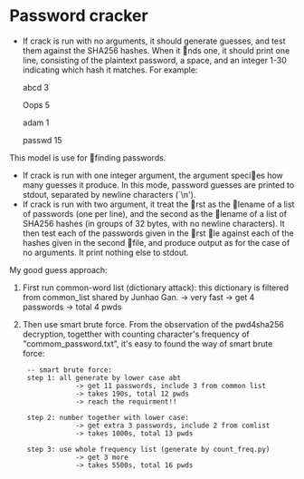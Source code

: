 # Password cracker

* If crack is run with no arguments, it should generate guesses, and test them against the SHA256 hashes. When it 􏰖nds one, it should print one line, consisting of the plaintext password, a space, and an integer 1-30 indicating which hash it matches. For example:

  abcd 3 

  Oops 5 

  adam 1 

  passwd 15 

This model is use for 􏰖finding passwords.  

- If crack is run with one integer argument, the argument speci􏰖es how many guesses it produce. In this mode, password guesses are printed to stdout, separated by newline characters (`\n'). 
- If crack is run with two argument, it treat the 􏰖rst as the 􏰖lename of a list of passwords (one per line), and the second as the 􏰖lename of a list of SHA256 hashes (in groups of 32 bytes, with no newline characters). It then test each of the passwords given in the 􏰖rst 􏰖le against each of the hashes given in the second 􏰖file, and produce output as for the case of no arguments. It print nothing else to stdout. 



My good guess approach:

1. First run common-word list (dictionary attack): this dictionary is filtered from common_list shared by Junhao Gan.
        -> very fast
        -> get 4 passwords
        -> total 4 pwds

2. Then use smart brute force. From the observation of the pwd4sha256 
decryption, togetther with counting character's frequency of 
"commom_password.txt", it's easy to found the way of smart brute force:

        -- smart brute force: 
        step 1: all generate by lower case abt
                    -> get 11 passwords, include 3 from common list
                    -> takes 190s, total 12 pwds
                    -> reach the requirment!!
        
        step 2: number together with lower case:
                    -> get extra 3 passwords, include 2 from comlist
                    -> takes 1000s, total 13 pwds
        
        step 3: use whole frequency list (generate by count_freq.py)
                    -> get 3 more
                    -> takes 5500s, total 16 pwds
